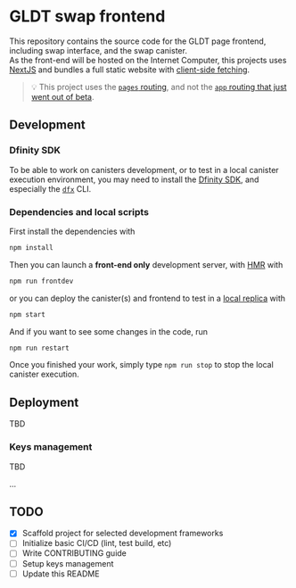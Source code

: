 # GLDT swap frontend

This repository contains the source code for the GLDT page frontend, including swap interface, and the swap canister.  
As the front-end will be hosted on the Internet Computer, this projects uses [NextJS](https://nextjs.org/docs) and bundles a full static website with [client-side fetching](https://nextjs.org/docs/pages/building-your-application/data-fetching/client-side).

> :bulb: This project uses the [`pages` routing](https://nextjs.org/docs/getting-started/project-structure#pages-routing-conventions), and not the [`app` routing that just went out of beta](https://nextjs.org/blog/next-13-4#nextjs-app-router).

## Development

### Dfinity SDK

To be able to work on canisters development, or to test in a local canister execution environment, you may need to install the [Dfinity SDK](https://github.com/dfinity/sdk), and especially the [`dfx`](https://internetcomputer.org/docs/current/references/cli-reference/) CLI.

### Dependencies and local scripts

First install the dependencies with

```sh
npm install
```

Then you can launch a **front-end only** development server, with [HMR](https://webpack.js.org/concepts/hot-module-replacement/) with

```sh
npm run frontdev
```

or you can deploy the canister(s) and frontend to test in a [local replica](https://internetcomputer.org/docs/current/references/cli-reference/dfx-start#local-server-configuration) with

```sh
npm start
```

And if you want to see some changes in the code, run

```sh
npm run restart
```

Once you finished your work, simply type `npm run stop` to stop the local canister execution.

## Deployment

TBD

### Keys management

TBD

...

## TODO

- [x] Scaffold project for selected development frameworks
- [ ] Initialize basic CI/CD (lint, test build, etc)
- [ ] Write CONTRIBUTING guide
- [ ] Setup keys management
- [ ] Update this README
